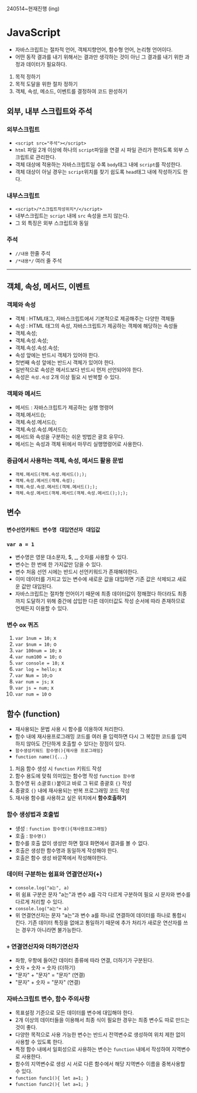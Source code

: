 240514~현재진행 (ing)
# JavaScript
* 자바스크립트는 절차적 언어, 객체지향언어, 함수형 언어, 논리형 언어이다. 
* 어떤 동작 결과를 내기 위해서는 결과만 생각하는 것이 아닌 그 결과를 내기 위한 과정과 데이터가 필요하다.
1. 목적 정하기 
2. 목적 도달을 위한 절차 정하기 
3. 객체, 속성, 메소드, 이벤트를 결정하여 코드 완성하기 
## 외부, 내부 스크립트와 주석 
### 외부스크립트
* `<script src="주석"></script>`
* `html` 파일 2개 이상에 하나의 `script`파일을 연결 시 파일 관리가 편하도록 외부 스크립트로 관리한다. 
* 객체 대상에 적용하는 자바스크립트일 수록 `body`태그 내에 `script`를 작성한다. 
* 객체 대상이 아닐 경우는 `script`위치를 찾기 쉽도록 `head`태그 내에 작성하기도 한다. 
### 내부스크립트
* `<script>/*스크립트작성위치*/</script>`
* 내부스크립트는 `script` 내에 `src` 속성을 쓰지 않는다. 
* 그 외 특징은 외부 스크립트와 동일 
### 주석
* `//내용` 한줄 주석
* `/*내용*/` 여러 줄 주석 
------------
## 객체, 속성, 메서드, 이벤트
### 객체와 속성
* 객체 : HTML태그, 자바스크립트에서 기본적으로 제공해주는 다양한 객체들
* 속성 : HTML 태그의 속성, 자바스크립트가 제공하는 객체에 해당하는 속성들 
* 객체.속성;
* 객체.속성.속성;
* 객체.속성.속성.속성;
* 속성 앞에는 반드시 객체가 있어야 한다. 
* 첫번째 속성 앞에는 반드시 객체가 있어야 한다. 
* 일반적으로 속성은 메서드보다 반드시 먼저 선언되어야 한다. 
* 속성은 `속성.속성` 2개 이상 필요 시 반복할 수 있다. 
### 객체와 메서드
* 메서드 : 자바스크립트가 제공하는 실행 명령어 
* 객체.메서드();
* 객체.속성.메서드();
* 객체.속성.속성.메서드();
* 메서드와 속성을 구분하는 쉬운 방법은 괄호 유무다.
* 메서드는 속성과 객체 뒤에서 마무리 실행명령어로 사용한다. 
### 중급에서 사용하는 객체, 속성, 메서드 활용 문법 
* `객체.메서드(객체.속성.메서드(););`
* `객체.속성.메서드(객체.속성);`
* `객체.속성.속성.메서드(객체.메서드(););`
* `객체.속성.메서드(객체.메서드(객체.속성.메서드();););`
## 변수
### `변수선언키워드 변수명 대입연산자 대입값`
### `var a = 1`
* 변수명은 영문 대소문자, $, _, 숫자를 사용할 수 있다. 
* 변수는 한 번에 한 가지값만 담을 수 있다. 
* 변수 처음 선언 시에는 반드시 선언키워드가 존재해야한다. 
* 이미 데이터를 가지고 있는 변수에 새로운 값을 대입하면 기존 값은 삭제되고 새로운 값만 대입된다.
* 자바스크립트는 절차형 언어이기 때문에 최종 데이터값이 정해졌다 하더라도 최종까지 도달하기 위해 중간에 삽입한 다른 데이터값도 작성 순서에 따라 존재하므로 언제든지 이용할 수 있다. 
### 변수 ox 퀴즈 
1. `var 1num = 10;` x
2. `var $num = 10;` o
3. `var 100num = 10;` x
4. `var num100 = 10;` o
5. `var console = 10;` x
6. `var log = hello;` x
7. `var Num = 10;`o 
8. `var num = js;` x
9. `var js = num;` x
10. `var num = 10` o
## 함수 (function)
* 재사용되는 문법 사용 시 함수를 이용하여 처리한다. 
* 함수 내에 재사용프로그래밍 코드를 여러 줄 입력하면 다시 그 복잡한 코드를 입력하지 않아도 간단하게 호출할 수 있다는 장점이 있다.
* `함수생성키워드 함수명(){재사용 프로그래밍}`
* `function name(){...}`
1. 처음 함수 생성 시 `function` 키워드 작성 
2. 함수 용도에 맞춰 의미있는 함수명 작성 `function 함수명`
3. 함수명 뒤 소괄호`()`붙이고 바로 그 뒤로 중괄호 `{}` 작성 
4. 중괄호 `{}` 내에 재사용되는 반복 프로그래밍 코드 작성 
5. 재사용 함수를 사용하고 싶은 위치에서 **함수호출하기**
### 함수 생성법과 호출법 
* 생성 : `function 함수명(){재사용프로그래밍}`
* 호출 : `함수명()`
* 함수를 호출 없이 생성만 하면 절대 화면에서 결과를 볼 수 없다. 
* 호출은 생성한 함수명과 동일하게 작성해야 한다. 
* 호출은 함수 생성 바깥쪽에서 작성해야한다. 
### 데이터 구분하는 쉼표와 연결연산자(+)
* `console.log("a는", a)`
* 위 쉼표 구분은 문자 "a는"과 변수 a를 각각 다르게 구분하여 필요 시 문자와 변수를 다르게 처리할 수 있다.
* `console.log("a는"+ a)`
* 위 연결연산자는 문자 "a는"과 변수 a를 하나로 연결하여 데이터를 하나로 통합시킨다. 기존 데이터 특징을 없애고 통일하기 때문에 추가 처리가 새로운 연산자를 쓰는 경우가 아니라면 불가능한다. 
### `+` 연결연산자와 더하기연산자
* 좌항, 우항에 들어간 데이터 종류에 따라 연결, 더하기가 구분된다. 
* 숫자 + 숫자 = 숫자 (더하기)
* "문자" + "문자" = "문자" (연결)
* "문자" + 숫자 = "문자" (연결)
### 자바스크립트 변수, 함수 주의사항 
* 목표설정 기준으로 모든 데이터를 변수에 대입해야 한다. 
* 2개 이상의 데이터들을 이용해서 최종 식이 필요한 경우는 최종 변수도 따로 만드는 것이 좋다. 
* 다양한 목적으로 사용 가능한 변수는 반드시 전역변수로 생성하여 위치 제한 없이 사용할 수 있도록 한다. 
* 특정 함수 내에서 일회성으로 사용하는 변수는 `function` 내에서 작성하여 지역변수로 사용한다. 
* 함수의 지역변수로 생성 시 서로 다른 함수에서 해당 지역변수 이름을 중복사용할 수 있다. 
* `function func1(){ let a=1; }`
* `function func2(){ let a=1; }`